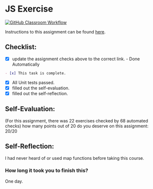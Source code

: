 JS Exercise
===================================
[![GitHub Classroom Workflow](https://github.com/IT3049C-Students/2-javascript-exercises-bahnsm/actions/workflows/classroom.yml/badge.svg)](https://s///github.com/IT3049C-Students/2-javascript-exercises-bahnsm/actions/workflows/classroom.yml)

Instructions to this assignment can be found [here](https://it3049c.github.io/coursework/assignments/js-exercises/).

## Checklist:
- [x] update the assignment checks above to the correct link. - Done Automatically
```md
- [x] This task is complete.
```
- [x] All Unit tests passed.
- [x] filled out the self-evaluation.
- [x] filled out the self-reflection.

## Self-Evaluation: 
(For this assignment, there was 22 exercises checked by 68 automated checks)
how many points out of 20 do you deserve on this assignment:
20/20
## Self-Reflection:
<!-- What did you learn that you found interesting -->
I had never heard of or used map functions before taking this course.
### How long it took you to finish this?
One day.
